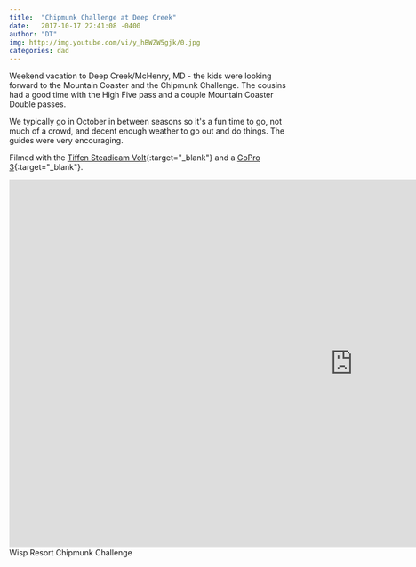 ```yaml
---
title:  "Chipmunk Challenge at Deep Creek"
date:   2017-10-17 22:41:08 -0400
author: "DT"
img: http://img.youtube.com/vi/y_hBWZW5gjk/0.jpg
categories: dad
---
```


Weekend vacation to Deep Creek/McHenry, MD - the kids were looking forward
to the Mountain Coaster and the Chipmunk Challenge.  The cousins had a
good time with the High Five pass and a couple Mountain Coaster Double passes.

We typically go in October in between seasons so it's a fun time to go,
not much of a crowd, and decent enough weather to go out and do things.
The guides were very encouraging.

Filmed with the [Tiffen Steadicam Volt](https://amzn.to/2G3Nm0V){:target="_blank"}
and a [GoPro 3](https://amzn.to/2DU3pbA){:target="_blank"}.

<iframe width="1236" height="662" src="https://www.youtube.com/embed/y_hBWZW5gjk"
 frameborder="0" allow="autoplay; encrypted-media" allowfullscreen></iframe>
Wisp Resort Chipmunk Challenge